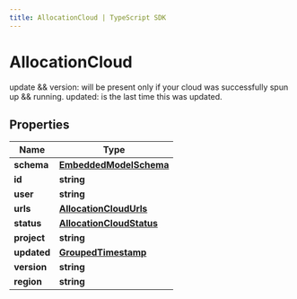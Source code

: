 ```yaml
---
title: AllocationCloud | TypeScript SDK
---
```



# AllocationCloud

update && version: will be present only if your cloud was successfully spun up && running.  updated: is the last time this was updated.

## Properties

Name | Type
------------ | -------------
**schema** | [**EmbeddedModelSchema**](EmbeddedModelSchema)
**id** | **string**
**user** | **string**
**urls** | [**AllocationCloudUrls**](AllocationCloudUrls)
**status** | [**AllocationCloudStatus**](AllocationCloudStatus)
**project** | **string**
**updated** | [**GroupedTimestamp**](GroupedTimestamp)
**version** | **string**
**region** | **string**


